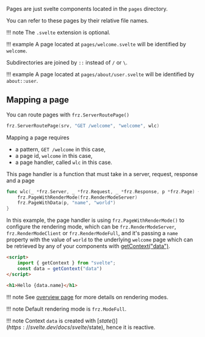 Pages are just svelte components located in the `pages` directory.

You can refer to these pages by their relative file names.

!!! note
	The `.svelte` extension is optional.

!!! example
	A page located at `pages/welcome.svelte` will be identified by `welcome`.

Subdirectories are joined by `::` instead of `/` or `\`.

!!! example
	A page located at `pages/about/user.svelte` will be identified by `about::user`.


## Mapping a page

You can route pages with `frz.ServerRoutePage()`

```go
frz.ServerRoutePage(srv, "GET /welcome", "welcome", wlc)
```

Mapping a page requires 

- a pattern, `GET /welcome` in this case, 
- a page id, `welcome` in this case,
- a page handler, called `wlc` in this case.

This page handler is a function that must take in a server, request, response and a page

```go
func wlc(_ *frz.Server, _ *frz.Request, _ *frz.Response, p *frz.Page) {
	frz.PageWithRenderMode(frz.RenderModeServer)
	frz.PageWithData(p, "name", "world")
}
```

In this example, the page handler is using `frz.PageWithRenderMode()` 
to configure the rendering mode, 
which can be `frz.RenderModeServer`, `frz.RenderModeClient` or `frz.RenderModeFull`,
and it's passing a `name` property with the value of `world` to the 
underlying `welcome` page which can be retrieved 
by any of your components with [getContext("data")](https://svelte.dev/docs/svelte/svelte#getContext).


```html
<script>
    import { getContext } from "svelte";
    const data = getContext("data")
</script>

<h1>Hello {data.name}</h1>
```

!!! note
	See [overview page](./overview.md) for more details on rendering modes.

!!! note
	Default rendering mode is `frz.ModeFull`.

!!! note
	Context `data` is created with [$state()](https://svelte.dev/docs/svelte/$state), hence it is reactive.